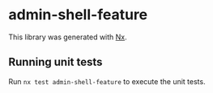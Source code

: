 # admin-shell-feature

This library was generated with [Nx](https://nx.dev).

## Running unit tests

Run `nx test admin-shell-feature` to execute the unit tests.
